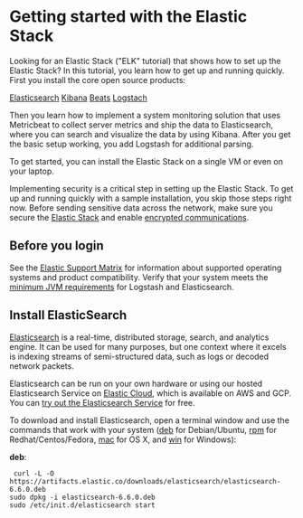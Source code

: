 # Getting started with the Elastic Stack

 Looking for an Elastic Stack ("ELK" tutorial) that shows how to set up the Elastic Stack? In this tutorial, you learn how to get up and running quickly. First you install the core open source products:
 
[Elasticsearch](https://www.elastic.co/docs#install-elasticsearch)
[Kibana](https://www.elastic.co/docs#install-kibana)
[Beats](https://www.elastic.co/docs#install-beats)
[Logstach](https://www.elastic.co/docs#install-logstash)


Then you learn how to implement a system monitoring solution that uses Metricbeat to collect server metrics and ship the data to Elasticsearch, where you can search and visualize the data by using Kibana. After you get the basic setup working, you add Logstash for additional parsing.

To get started, you can install the Elastic Stack on a single VM or even on your laptop.

Implementing security is a critical step in setting up the Elastic Stack. To get up and running quickly with a sample installation, you skip those steps right now. Before sending sensitive data across the network, make sure you secure the [Elastic Stack](https://www.elastic.co/guide/en/elasticsearch/reference/6.6/elasticsearch-security.html) and enable [encrypted communications](https://www.elastic.co/guide/en/elasticsearch/reference/6.6/encrypting-communications.html).

## Before you login

   See the [Elastic Support Matrix](https://www.elastic.co/pt/support/matrix) for information about supported operating systems and product compatibility.
   Verify that your system meets the [minimum JVM requirements](https://www.elastic.co/guide/en/elasticsearch/reference/6.6/encrypting-communications.html) for Logstash and Elasticsearch.

## Install ElasticSearch

[Elasticsearch](https://www.elastic.co/pt/elasticsearch) is a real-time, distributed storage, search, and analytics engine. It can be used for many purposes, but one context where it excels is indexing streams of semi-structured data, such as logs or decoded network packets.

Elasticsearch can be run on your own hardware or using our hosted Elasticsearch Service on [Elastic Cloud](https://www.elastic.co/pt/cloud), which is available on AWS and GCP. You can [try out the Elasticsearch Service](https://www.elastic.co/pt/cloud/elasticsearch-service/signup) for free.

To download and install Elasticsearch, open a terminal window and use the commands that work with your system ([deb](https://www.elastic.co/docs#deb) for Debian/Ubuntu, [rpm](https://www.elastic.co/docs#rpm) for Redhat/Centos/Fedora, [mac](https://www.elastic.co/docs#mac) for OS X, and [win](https://www.elastic.co/docs#win) for Windows):

**deb**:
```
 curl -L -O https://artifacts.elastic.co/downloads/elasticsearch/elasticsearch-6.6.0.deb
sudo dpkg -i elasticsearch-6.6.0.deb
sudo /etc/init.d/elasticsearch start
```

 
 
